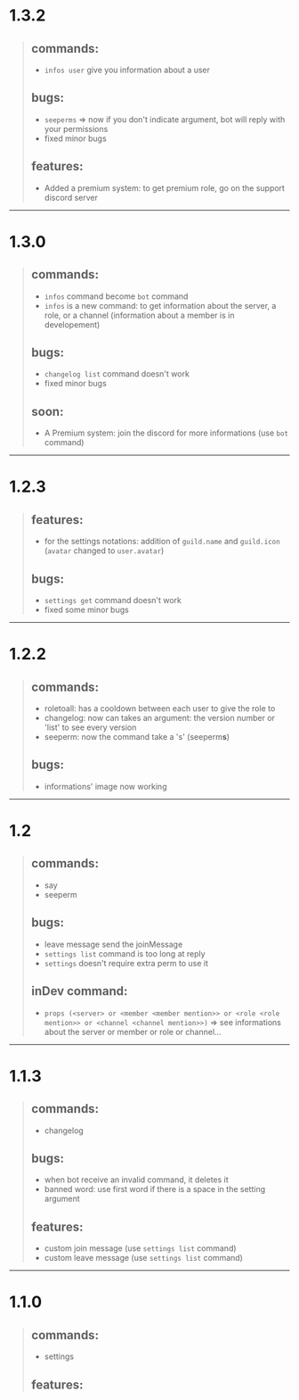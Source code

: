 # 1.3.2
> ## commands:
> - `infos user` give you information about a user
> ## bugs:
> - `seeperms` => now if you don't indicate argument, bot will reply with your permissions
> - fixed minor bugs
> ## features:
> - Added a premium system: to get premium role, go on the support discord server

---

# 1.3.0
> ## commands:
> - `infos` command become `bot` command
> - `infos` is a new command: to get information about the server, a role, or a channel (information about a member is in developement)
> ## bugs:
> - `changelog list` command doesn't work
> - fixed minor bugs
> ## soon:
> - A Premium system: join the discord for more informations (use `bot` command)

---

# 1.2.3
> ## features:
> - for the settings notations: addition of `guild.name` and `guild.icon` (`avatar` changed to `user.avatar`)
> ## bugs:
> - `settings get` command doesn't work
> - fixed some minor bugs

---

# 1.2.2
> ## commands:
> - roletoall: has a cooldown between each user to give the role to
> - changelog: now can takes an argument: the version number or 'list' to see every version
> - seeperm: now the command take a 's' (seeperm**s**)
> ## bugs:
> - informations' image now working

---

# 1.2
> ## commands:
> - say
> - seeperm
> ## bugs:
> - leave message send the joinMessage
> - `settings list` command is too long at reply
> - `settings` doesn't require extra perm to use it
> ## inDev command:
> - `props (<server> or <member <member mention>> or <role <role mention>> or <channel <channel mention>>)` => see informations about the server or member or role or channel...

---

# 1.1.3
> ## commands:
> - changelog
> ## bugs:
> - when bot receive an invalid command, it deletes it
> - banned word: use first word if there is a space in the setting argument
> ## features:
> - custom join message (use `settings list` command)
> - custom leave message (use `settings list` command)

---

# 1.1.0
> ## commands:
> - settings
> ## features: